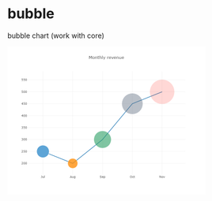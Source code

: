# bubble
bubble chart (work with core)

[<img src="https://raw.githubusercontent.com/calcuis/bubble/master/bubble_demo.png" width="400" height="300">](https://github.com/calcuis/bubble/blob/main/bubble_demo.png)
